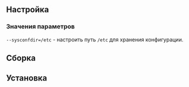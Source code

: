 <pkg :name="'less'" instsize showsbu2></pkg>
## Настройка
<package-script :package="'less'" :type="'configure'"></package-script>
### Значения параметров
`--sysconfdir=/etc` - настроить путь `/etc` для хранения конфигурации.
## Сборка
<package-script :package="'less'" :type="'build'"></package-script>
## Установка
<package-script :package="'less'" :type="'install'"></package-script>

<script>
	new Vue({ el: '#main' })
</script> 
